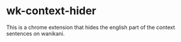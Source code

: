 # wk-context-hider

This is a chrome extension that hides the english part of the context sentences on wanikani. 
